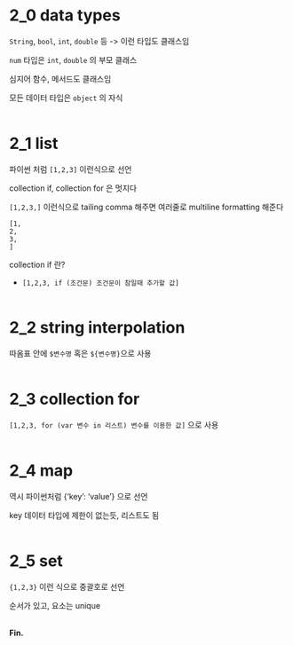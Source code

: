 # 2_0 data types
`String`, `bool`, `int`, `double` 등 -> 이런 타입도 클래스임

`num` 타입은 `int`, `double` 의 부모 클래스

심지어 함수, 메서드도 클래스임

모든 데이터 타입은 `object` 의 자식<br><br>

# 2_1 list
파이썬 처럼 `[1,2,3]` 이런식으로 선언

collection if, collection for 은 멋지다

`[1,2,3,]` 이런식으로 tailing comma 해주면 여러줄로 multiline formatting 해준다
```
[1,
2,
3,
]
```

collection if 란?
* `[1,2,3, if (조건문) 조건문이 참일때 추가할 값]`<br><br>

# 2_2 string interpolation
따옴표 안에 `$변수명` 혹은 `${변수명}`으로 사용<br><br>

# 2_3 collection for
`[1,2,3, for (var 변수 in 리스트) 변수를 이용한 값]` 으로 사용<br><br>

# 2_4 map
역시 파이썬처럼 {‘key’: ‘value’} 으로 선언

key 데이터 타입에 제한이 없는듯, 리스트도 됨<br><br>

# 2_5 set
`{1,2,3}` 이런 식으로 중괄호로 선언

순서가 있고, 요소는 unique<br><br>


**Fin.**
